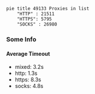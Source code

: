 
```mermaid
pie title 49133 Proxies in list
    "HTTP" : 21511
    "HTTPS": 5795
    "SOCKS" : 26980
```

### Some Info
#### Average Timeout

- mixed: 3.2s
- http: 1.3s
- https: 8.3s
- socks: 4.8s